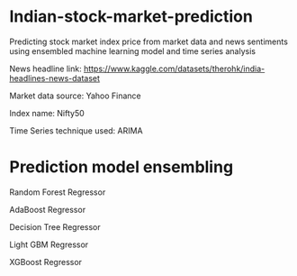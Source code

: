 # Indian-stock-market-prediction
Predicting stock market index price from market data and news sentiments using ensembled machine learning model and time series analysis

News headline link: https://www.kaggle.com/datasets/therohk/india-headlines-news-dataset

Market data source: Yahoo Finance

Index name: Nifty50

Time Series technique used: ARIMA

# Prediction model ensembling

Random Forest Regressor

AdaBoost Regressor

Decision Tree Regressor

Light GBM Regressor

XGBoost Regressor

